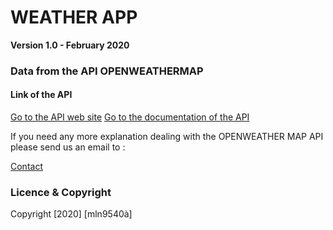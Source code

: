 # WEATHER APP

**Version 1.0 - February 2020**

### Data from the API OPENWEATHERMAP

#### Link of the API

[Go to the API web site](https://openweathermap.org/)
[Go to the documentation of the API](https://openweathermap.org/current)

If you need any more explanation dealing with the OPENWEATHER MAP API please send us an email to :

[Contact](mailto:lunde@adobe.com?subject=%20Help%20Hon%20Api)

### Licence & Copyright

Copyright [2020] [mln9540à]
